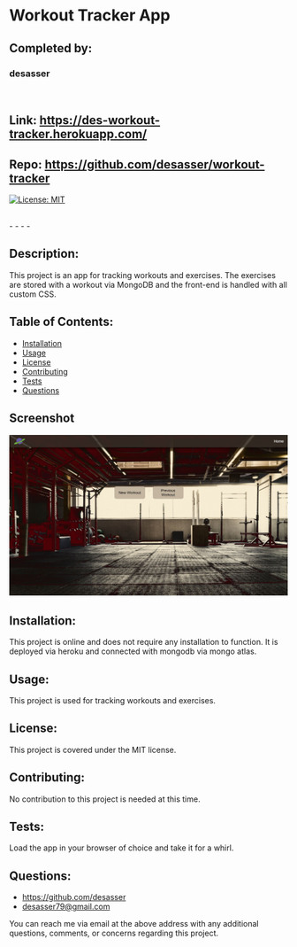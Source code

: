 # Workout Tracker App
## Completed by: 
### desasser

<br />

## Link: https://des-workout-tracker.herokuapp.com/
## Repo: https://github.com/desasser/workout-tracker
[![License: MIT](https://img.shields.io/badge/License-MIT-yellow.svg)](https://opensource.org/licenses/MIT)

<br />
- - - - 


## Description: 
This project is an app for tracking workouts and exercises. The exercises are stored with a workout via MongoDB and the front-end is handled with all custom CSS.

## Table of Contents: 
* [Installation](#installation)
* [Usage](#usage)
* [License](#license)
* [Contributing](#contributing)
* [Tests](#tests)
* [Questions](#questions)

## Screenshot
<img src="landingpage.JPG" alt="Workout Tracker App">


## Installation: 
This project is online and does not require any installation to function. It is deployed via heroku and connected with mongodb via mongo atlas.

## Usage: 
This project is used for tracking workouts and exercises.

## License: 
This project is covered under the MIT license. 

## Contributing: 
No contribution to this project is needed at this time.

## Tests: 
Load the app in your browser of choice and take it for a whirl.

## Questions:
* https://github.com/desasser
* desasser79@gmail.com

You can reach me via email at the above address with any additional questions, comments, or concerns regarding this project.